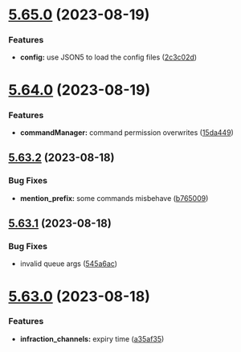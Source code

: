# [5.65.0](https://github.com/onesoft-sudo/sudobot/compare/v5.64.0...v5.65.0) (2023-08-19)


### Features

* **config:** use JSON5 to load the config files ([2c3c02d](https://github.com/onesoft-sudo/sudobot/commit/2c3c02d895c51cc72cc99aa707c8990e993744c9))



# [5.64.0](https://github.com/onesoft-sudo/sudobot/compare/v5.63.2...v5.64.0) (2023-08-19)


### Features

* **commandManager:** command permission overwrites ([15da449](https://github.com/onesoft-sudo/sudobot/commit/15da449c3d9bd6f2fa8d9315ccaefe86e6cacba1))



## [5.63.2](https://github.com/onesoft-sudo/sudobot/compare/v5.63.1...v5.63.2) (2023-08-18)


### Bug Fixes

* **mention_prefix:** some commands misbehave ([b765009](https://github.com/onesoft-sudo/sudobot/commit/b765009c9653295bf263f6970c49e75c97dbb767))



## [5.63.1](https://github.com/onesoft-sudo/sudobot/compare/v5.63.0...v5.63.1) (2023-08-18)


### Bug Fixes

* invalid queue args ([545a6ac](https://github.com/onesoft-sudo/sudobot/commit/545a6acfa568975d0fb598d1a37524b7d9072f26))



# [5.63.0](https://github.com/onesoft-sudo/sudobot/compare/v5.62.1...v5.63.0) (2023-08-18)


### Features

* **infraction_channels:** expiry time ([a35af35](https://github.com/onesoft-sudo/sudobot/commit/a35af355fe51c849e2ff2d96a1efa0e7f4fc0871))



